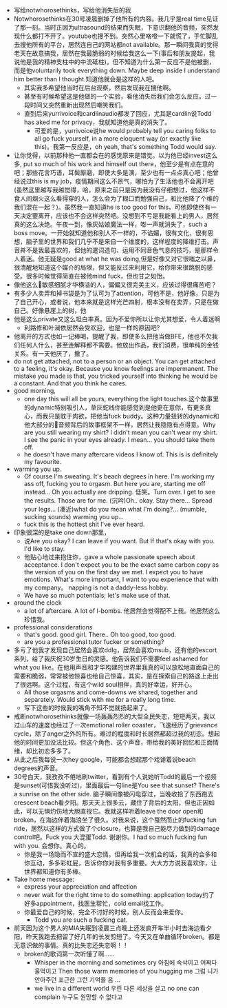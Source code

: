 - 写给notwhorosethinks，写给他消失后的我
- Notwhorosethinks在30号凌晨删掉了他所有的内容。我几乎是real time见证了那一刻。当时正因为ultrasound的结果而失眠，下意识翻他的音频，突然发现什么都打不开了。youtube也搜不到。突然心里咯噔一下就慌了，手忙脚乱去搜他所有的平台，居然连自己的网站都not available。那一瞬间我真的觉得老天在故意搞我，居然在我最脆弱的时候给我这么一下(事后和朋友提起，我说他是我的精神支柱中的中流砥柱)。但不知道为什么第一反应不是他被删，而是他voluntarily took everything down. Maybe deep inside I understand him better than I thought.知道他就会是这样的人吧。
	- 其实我多希望他当时在后台观察，然后发现我在搜他啊。
	- 甚至有时候希望这是他做的一个实验，看他消失后我们会怎么反应。过一段时间又突然重新出现然后嘲笑我们。
	- 直到后来yurrivoice和cardlinaudio都发了回应，尤其是cardlin说Todd has aked me for privacy，我就知道他是真的消失了。
		- 可爱的是，yurrivoice说he would probably tell you caring folks to all go fuck yourself, in a more eloquent way (or exactly like this)。我第一反应是，oh yeah, that's something Todd would say.
- 让你觉得，以前那种他一直都会在的感觉原来是错觉。以为他已经invest这么多, put so much of his work and himself out there，他至少是有点在意的吧；那些花言巧语，耳鬓厮磨，即使大多是演，至少也有一点点真心吧；他曾经说过this is my job，疫情期间这么不景气，哪怕为了生活他也不会离开吧(虽然这里越写我越觉得，哈，原来之前只是因为我没有仔细想过，他这样不食人间烟火这么看得穿的人，怎么会为了糊口而勉强自己，和比他降了个维的我们混在一起？)。虽然我一直知道he is too good for this，可他即使终有一天决定要离开，应该也不会这样突然吧。没想到不亏是我能看上的男人，居然真的这么决绝。午夜一到，像灰姑娘魔法一样，嘭一声就消失了，such a boss move。一开始就知道他和别人不一样的，不谄媚，很有文化，很有思想，脑子里的世界和我们几乎不是来自一个维度的，这样程度的降维打击。声音并不是我最喜欢的，但他的遣词造句、运用不同音色气息的技巧，是那样令人着迷。他无疑是good at what he was doing,但是好像又对它很嗤之以鼻，很清醒地知道这个媒介的局限，但又能反过来利用它，给你带来很跳脱的感受。很多时候觉得简直在被他mind fuck，但也甘之如饴。
- 像他这么敏感细腻才华横溢的人，偏偏又很完美主义，应该过得很痛苦吧？
- 有多少人卖弄和掉书袋是为了认可为了attention，可他不是，他好像，只是为了自己开心，或者说，他本来就是这样光芒四射，根本没有在卖弄，只是在做自己。好像悬崖上的树，他
- 他是这么private又这么坦白率真。因为不爱你所以让你尤其想爱，令人着迷啊
	- 利路修和叶澜依居然会受欢迎，也是一样的原因吧?
- 他离开的方式也如一记棒喝，提醒了我，即使多么把他当做BFE，他也不欠我们任何人什么，甚至连解释都不需要。他放出作品，我们消费，很单纯的金钱关系。有一天他厌了，撤了。
- do not get attached, not to a person or an object. You can get attached to a feeling, it's okay. Because you know feelings are impermanent. The mistake you made is that, you tricked yourself into thinking he would be a constant. And that you think he cares.
- good morning,
	- one day this will all be yours, everything the light touches.这个故事里的dynamic特别吸引人，草灰蛇线你能感觉到是他更在意你，有更多真心，而我只是耽于肉欲，把他当fuck buddy。这种力量扭转的dynamic和他大部分的音频背后的故事框架不一样，居然让我隐隐有点得意。Why are you still wearing my shirt? I didn't mean you can't wear my shirt. I see the panic in your eyes already. I mean... you should take them off.
	- he doesn't have many aftercare videos I know of. This is is definitely my favourite.
- warming you up.
	- Of course I'm sweating. It's beach degrees in here. I'm working my ass off, fucking you to orgasm. But here you are, starting me off instead... Oh you actually are dripping. 低笑。Turn over. I get to see the results. Those are for me. (沉吟)Oh.. okay. Stay there... Spread your legs... (凑近)what do you mean what I'm doing?... (mumble, sucking sounds) warming you up...
	- fuck this is the hottest shit I've ever heard.
- 印象很深的是take one down那里，
	- 说Are you okay? I can leave if you want. But If that's okay with you. I'd like to stay.
	- 他贴心地过来抱住你，gave a whole passionate speech about acceptance. I don't expect you to be the exact same carbon copy as the version of you on the first day we met. I expect you to have emotions. What's more important, I want to you experience that with my company。 napping is not a daddy-less hobby.
	- We have so much potentials; let's make use of that.
- around the clock
	- a lot of aftercare. A lot of l-bombs. 他居然会觉得配不上我。他居然这么珍惜我。
- professional considerations
	- that's good. good girl. There.. Oh too good, too good.
	- are you a professional tutor fucker or something?
- 多亏了他我才发现自己居然会喜欢ddlg，居然会喜欢msub，还有他的escort系列，给了我庆祝30岁生日的灵感。他告诉我们不需要feel ashamed for what you like。在他用声音和才华构建的世界里我真的可以放松地直面自己的需要和脆弱，常常被他惊喜也给自己惊喜，其实，是在探索自己的路途上走出了很远啊。这个过程，有这个wild soul相伴，真的好幸运，好开心。
	- All those orgasms and come-downs we shared, together and separately. Would stick with me for a really long time.
	- 写下这些的时候我的嘴角不知不觉就扬起来了。
- 戒断notwhorosethinks就像一场轰轰烈烈的大型全民失恋，短短两天，我以过山车的速度也经过了一次emotional roller coaster，飞速经历了grievance cycle，除了anger之外的所有。难过的程度和时长居然都超过我的初恋。想起他的时间更加没法比较。但这个角色、这个声音，带给我的美好回忆和正面情绪，却比初恋多多了。
- 从此之后我每说一次hey google，可能都会想起那个戏谑着说beach degrees的声音。
- 30号白天，我孜孜不倦地刷twitter，看到有个人说她听Todd的最后一个视频是sunset(可惜我没听过)，里面最后一句line是You see that sunset? There's a sunrise on the other side. 脑子瞬间像被闪电穿过，当晚收拾了东西跑去crescent beach看夕阳。那天天上很多云，藏住了背后的太阳，但也正因如此，可以无惧灼伤地大胆直视它。我就这样听着leave the door open和broken，在海边伴着海浪坐了很久。对我来说，这个戛然而止的fucking fun ride，居然以这样的方式做了个closure，也算是我自己能尽力做到的damage control吧。Fuck you 大混蛋Todd. 谢谢你。I had so much fucking fun with you. 会想你。真心的。
	- 你是我一场隐而不宣的盛大恋情。但再给我一次机会的话，我真的会多和你互动，多多彩虹屁，告诉你你对我有多重要。大大方方说我喜欢你，让世界都知道你有多棒。
- Take home message:
	- express your appreciation and affection
	- never wait for the right time to do something: application today约了好多appointment，找医生帮忙，cold email找工作。
	- 你最爱自己的时候，完全不讨好的时候，别人反而会来爱你。
		- Todd you are such a fucking cat.
- 前天因为这个男人的MIA失眠到凌晨三点晚上还发疯开车半小时去海边看夕阳，昨天我跑去把留了好几年的长发剪短了。今天又在单曲循环broken。都是无意识做的事情。真的比失恋还失恋啊！！
	- broken的歌词第一次听懂了啊……
		- Whisper in the morning and sometimes cry
		  아침에 속삭이고 어쩌다 울먹이고 
		  Then those warm memories of you hugging me
		  그럼 니가 안아주던 포근한 그런 기억들 음
		  ...
		- we live in a different world
		  우린 다른 세상을 살고 
		  no one can complain
		  누구도 원망할 수 없다고
